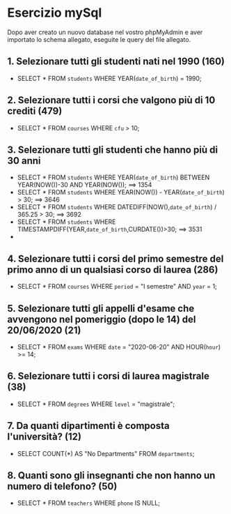 # Esercizio mySql 
Dopo aver creato un nuovo database nel vostro phpMyAdmin e 
aver importato lo schema allegato, eseguite le query del file allegato.

## 1. Selezionare tutti gli studenti nati nel 1990 (160)
 - SELECT * FROM `students` WHERE YEAR(`date_of_birth`) = 1990;

## 2. Selezionare tutti i corsi che valgono più di 10 crediti (479)
 - SELECT * FROM `courses` WHERE `cfu` > 10;

## 3. Selezionare tutti gli studenti che hanno più di 30 anni
 - SELECT * FROM `students` WHERE YEAR(`date_of_birth`) BETWEEN YEAR(NOW())-30 AND YEAR(NOW()); ==> 1354
 - SELECT * FROM `students` WHERE YEAR(NOW()) - YEAR(`date_of_birth`) > 30; ==> 3646
 - SELECT * FROM `students` WHERE DATEDIFF(NOW(),`date_of_birth`) / 365.25 > 30; ==> 3692 
 - SELECT * FROM `students` WHERE TIMESTAMPDIFF(YEAR,`date_of_birth`,CURDATE())>30; ==> 3531
 - 
## 4. Selezionare tutti i corsi del primo semestre del primo anno di un qualsiasi corso di laurea (286)
 - SELECT * FROM `courses` WHERE `period` = "I semestre" AND `year` = 1;

## 5. Selezionare tutti gli appelli d'esame che avvengono nel pomeriggio (dopo le 14) del 20/06/2020 (21)
 - SELECT * FROM `exams` WHERE `date` = "2020-06-20" AND HOUR(`hour`) >= 14;

## 6. Selezionare tutti i corsi di laurea magistrale (38)
 - SELECT * FROM `degrees` WHERE `level` = "magistrale";

## 7. Da quanti dipartimenti è composta l'università? (12)
 - SELECT COUNT(*) AS "No Departments" FROM `departments`;

## 8. Quanti sono gli insegnanti che non hanno un numero di telefono? (50)
 - SELECT * FROM `teachers` WHERE `phone` IS NULL;
